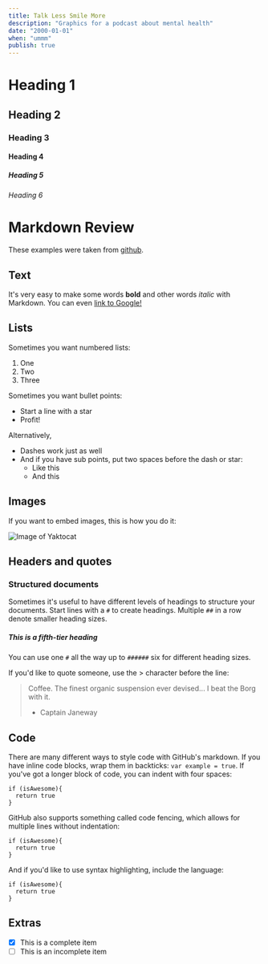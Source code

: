 ```yaml
---
title: Talk Less Smile More
description: "Graphics for a podcast about mental health"
date: "2000-01-01"
when: "ummm"
publish: true
---
```


# Heading 1
## Heading 2
### Heading 3
#### Heading 4
##### Heading 5
###### Heading 6

# Markdown Review

These examples were taken from [github](https://guides.github.com/features/mastering-markdown/).

## Text

It's very easy to make some words **bold** and other words *italic* with Markdown. You can even [link to Google!](http://google.com)

## Lists

Sometimes you want numbered lists:

1. One
2. Two
3. Three

Sometimes you want bullet points:

* Start a line with a star
* Profit!

Alternatively,

- Dashes work just as well
- And if you have sub points, put two spaces before the dash or star:
  - Like this
  - And this

## Images

If you want to embed images, this is how you do it:

![Image of Yaktocat](https://octodex.github.com/images/yaktocat.png)

## Headers and quotes

### Structured documents

Sometimes it's useful to have different levels of headings to structure your documents. Start lines with a `#` to create headings. Multiple `##` in a row denote smaller heading sizes.

##### This is a fifth-tier heading

You can use one `#` all the way up to `######` six for different heading sizes.

If you'd like to quote someone, use the > character before the line:

> Coffee. The finest organic suspension ever devised... I beat the Borg with it.
> - Captain Janeway

## Code

There are many different ways to style code with GitHub's markdown. If you have inline code blocks, wrap them in backticks: `var example = true`.  If you've got a longer block of code, you can indent with four spaces:

    if (isAwesome){
      return true
    }

GitHub also supports something called code fencing, which allows for multiple lines without indentation:

```
if (isAwesome){
  return true
}
```

And if you'd like to use syntax highlighting, include the language:

```language-js
if (isAwesome){
  return true
}
```

## Extras

- [x] This is a complete item
- [ ] This is an incomplete item
